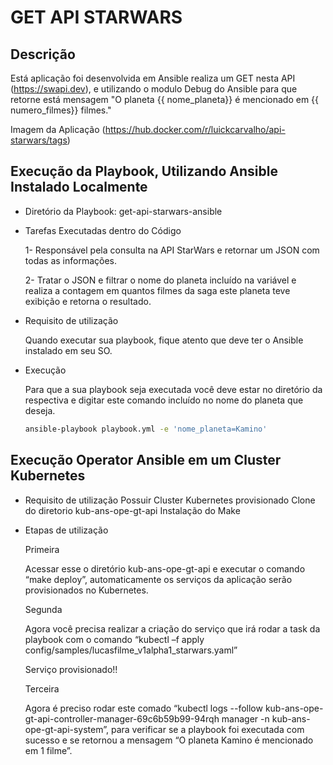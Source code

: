 # GET API STARWARS


## Descrição
Está aplicação foi desenvolvida em Ansible realiza um GET nesta API (https://swapi.dev),
e utilizando o modulo Debug do Ansible para que retorne está mensagem "O planeta {{ nome_planeta}} é mencionado em {{ numero_filmes}} filmes."

Imagem da Aplicação (https://hub.docker.com/r/luickcarvalho/api-starwars/tags)

## Execução da Playbook, Utilizando Ansible Instalado Localmente

- Diretório da Playbook: get-api-starwars-ansible

- Tarefas Executadas dentro do Código

  1- Responsável pela consulta na API StarWars e retornar um JSON com todas as informações.

  2- Tratar o JSON e filtrar o nome do planeta incluído na variável e realiza a contagem em quantos filmes da saga este planeta teve exibição e retorna o resultado.

- Requisito de utilização

  Quando executar sua playbook, fique atento que deve ter o Ansible instalado em seu SO.

- Execução

  Para que a sua playbook seja executada você deve estar no diretório da respectiva e digitar este comando incluído no nome do planeta que deseja.
  ```sh
  ansible-playbook playbook.yml -e 'nome_planeta=Kamino'
  ```
## Execução Operator Ansible em um Cluster Kubernetes

- Requisito de utilização
  Possuir Cluster Kubernetes provisionado
  Clone do diretorio kub-ans-ope-gt-api
  Instalação do Make
  
- Etapas de utilização  
  
  Primeira
  
  Acessar esse o diretório kub-ans-ope-gt-api e executar o comando “make deploy”, automaticamente os serviços da aplicação serão provisionados no Kubernetes.
  
  Segunda
  
  Agora você precisa realizar a criação do serviço que irá rodar a task da playbook com o comando “kubectl –f apply config/samples/lucasfilme_v1alpha1_starwars.yaml”
  
  Serviço provisionado!! 
  
  Terceira
  
  Agora é preciso rodar este comado “kubectl logs --follow kub-ans-ope-gt-api-controller-manager-69c6b59b99-94rqh manager -n kub-ans-ope-gt-api-system”,
  para verificar se a playbook foi executada com sucesso e se retornou a mensagem “O planeta Kamino é mencionado em 1 filme”.

